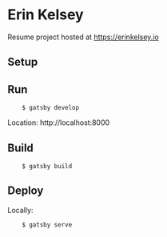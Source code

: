 # Erin Kelsey

Resume project hosted at https://erinkelsey.io

## Setup

## Run

        $ gatsby develop

Location: http://localhost:8000

## Build

        $ gatsby build

## Deploy

Locally:

        $ gatsby serve
